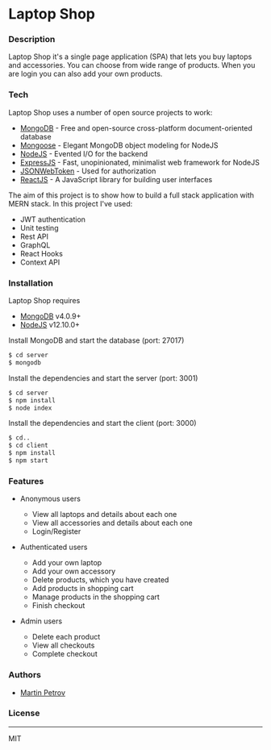 # Laptop Shop

### Description

Laptop Shop it's a single page application (SPA) that lets you buy laptops and accessories. You can choose from wide range of products. When you are login you can also add your own products. 

### Tech

Laptop Shop uses a number of open source projects to work:
* [MongoDB](https://www.mongodb.com) - Free and open-source cross-platform document-oriented database
* [Mongoose](http://mongoosejs.com/index.html) - Elegant MongoDB object modeling for NodeJS
* [NodeJS](https://nodejs.org/en/) - Evented I/O for the backend
* [ExpressJS](https://expressjs.com) - Fast, unopinionated, minimalist web framework for NodeJS
* [JSONWebToken](https://jwt.io) - Used for authorization
* [ReactJS](https://reactjs.org) - A JavaScript library for building user interfaces

The aim of this project is to show how to build a full stack application with MERN stack. In this project I've used:

* JWT authentication
* Unit testing
* Rest API
* GraphQL
* React Hooks
* Context API

### Installation

Laptop Shop requires 
* [MongoDB](https://www.mongodb.com/download-center#community) v4.0.9+
* [NodeJS](https://nodejs.org/en/) v12.10.0+

Install MongoDB and start the database (port: 27017)

```sh
$ cd server
$ mongodb
```

Install the dependencies and start the server (port: 3001)

```sh
$ cd server
$ npm install
$ node index
```

Install the dependencies and start the client (port: 3000)

```sh
$ cd..
$ cd client
$ npm install
$ npm start
```

### Features

- Anonymous users
    - View all laptops and details about each one
    - View all accessories and details about each one    
    - Login/Register

- Authenticated users
    - Add your own laptop
    - Add your own accessory
    - Delete products, which you have created
    - Add products in shopping cart
    - Manage products in the shopping cart
    - Finish checkout

- Admin users    
    - Delete each product
    - View all checkouts
    - Complete checkout    

### Authors

* [Martin Petrov](https://github.com/martin-petrov03)

### License
----

MIT
